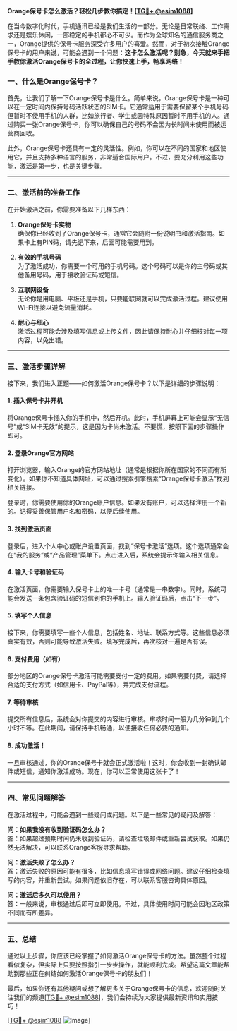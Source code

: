 **Orange保号卡怎么激活？轻松几步教你搞定！[[TG💪+ @esim1088](https://t.me/s/esim1088)]**

在当今数字化时代，手机通讯已经是我们生活的一部分。无论是日常联络、工作需求还是娱乐休闲，一部稳定的手机都必不可少。而作为全球知名的通信服务商之一，Orange提供的保号卡服务深受许多用户的喜爱。然而，对于初次接触Orange保号卡的用户来说，可能会遇到一个问题：**这卡怎么激活呢？别急，今天就来手把手教你激活Orange保号卡的全过程，让你快速上手，畅享网络！**

### 一、什么是Orange保号卡？

首先，让我们了解一下Orange保号卡是什么。简单来说，Orange保号卡是一种可以在一定时间内保持号码活跃状态的SIM卡。它通常适用于需要保留某个手机号码但暂时不使用手机的人群，比如旅行者、学生或因特殊原因暂时不用手机的人。通过购买一张Orange保号卡，你可以确保自己的号码不会因为长时间未使用而被运营商回收。

此外，Orange保号卡还具有一定的灵活性。例如，你可以在不同的国家和地区使用它，并且支持多种语言的服务，非常适合国际用户。不过，要充分利用这些功能，激活是第一步，也是关键步骤。

---

### 二、激活前的准备工作

在开始激活之前，你需要准备以下几样东西：

1. **Orange保号卡实物**  
   确保你已经收到了Orange保号卡，通常它会随附一份说明书和激活指南。如果卡上有PIN码，请先记下来，后面可能需要用到。

2. **有效的手机号码**  
   为了激活成功，你需要一个可用的手机号码。这个号码可以是你的主号码或其他备用号码，用于接收验证码或短信。

3. **互联网设备**  
   无论你是用电脑、平板还是手机，只要能联网就可以完成激活过程。建议使用Wi-Fi连接以避免流量消耗。

4. **耐心与细心**  
   激活过程可能会涉及填写信息或上传文件，因此请保持耐心并仔细核对每一项内容，以免出错。

---

### 三、激活步骤详解

接下来，我们进入正题——如何激活Orange保号卡？以下是详细的步骤说明：

#### 1. 插入保号卡并开机

将Orange保号卡插入你的手机中，然后开机。此时，手机屏幕上可能会显示“无信号”或“SIM卡无效”的提示，这是因为卡尚未激活。不要慌，按照下面的步骤操作即可。

#### 2. 登录Orange官方网站

打开浏览器，输入Orange的官方网站地址（通常是根据你所在国家的不同而有所变化）。如果你不知道具体网址，可以通过搜索引擎搜索“Orange保号卡激活”找到相关链接。

登录时，你需要使用你的Orange账户信息。如果没有账户，可以选择注册一个新的。记得妥善保管用户名和密码，以便后续使用。

#### 3. 找到激活页面

登录后，进入个人中心或账户设置页面，找到“保号卡激活”选项。这个选项通常会在“我的服务”或“产品管理”菜单下。点击进入后，系统会提示你输入相关信息。

#### 4. 输入卡号和验证码

在激活页面，你需要输入保号卡上的唯一卡号（通常是一串数字）。同时，系统可能会发送一条包含验证码的短信到你的手机上。输入验证码后，点击“下一步”。

#### 5. 填写个人信息

接下来，你需要填写一些个人信息，包括姓名、地址、联系方式等。这些信息必须真实有效，否则可能导致激活失败。填写完成后，再次核对一遍是否有误。

#### 6. 支付费用（如有）

部分地区的Orange保号卡激活可能需要支付一定的费用。如果需要付费，请选择合适的支付方式（如信用卡、PayPal等），并完成支付流程。

#### 7. 等待审核

提交所有信息后，系统会对你提交的内容进行审核。审核时间一般为几分钟到几个小时不等。在此期间，请保持手机畅通，以便接收任何必要的通知。

#### 8. 成功激活！

一旦审核通过，你的Orange保号卡就会正式激活啦！这时，你会收到一封确认邮件或短信，通知你激活成功。现在，你可以正常使用这张卡了！

---

### 四、常见问题解答

在激活过程中，可能会遇到一些疑问或问题。以下是一些常见的疑问及解答：

**问：如果我没有收到验证码怎么办？**  
答：如果超过预期时间仍未收到验证码，请检查垃圾邮件或重新尝试获取。如果仍然无法解决，可以联系Orange客服寻求帮助。

**问：激活失败了怎么办？**  
答：激活失败的原因可能有很多，比如信息填写错误或网络问题。建议仔细检查填写的内容，并重新尝试。如果问题依旧存在，可以联系客服咨询具体原因。

**问：激活后多久可以使用？**  
答：一般来说，审核通过后即可立即使用。不过，具体使用时间可能会因地区政策不同而有所差异。

---

### 五、总结

通过以上步骤，你应该已经掌握了如何激活Orange保号卡的方法。虽然整个过程看似复杂，但实际上只要按照指引一步步操作，就能顺利完成。希望这篇文章能帮助到那些正在纠结如何激活Orange保号卡的朋友们！

最后，如果你还有其他疑问或想了解更多关于Orange保号卡的信息，欢迎随时关注我们的频道[[TG💪+ @esim1088](https://t.me/s/esim1088)]，我们会持续为大家提供最新资讯和实用技巧！

[[TG💪+ @esim1088](https://t.me/s/esim1088) ![Image](https://i.postimg.cc/4NQfJmqS/Snipaste-2025-05-13-00-14-12.png)]